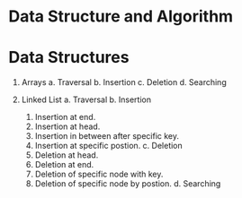 # Data Structure and Algorithm

# Data Structures 

1. Arrays
  a. Traversal
  b. Insertion
  c. Deletion
  d. Searching

2. Linked List
  a. Traversal
  b. Insertion
    1. Insertion at end.
    2. Insertion at head.
    3. Insertion in between after specific key.
    4. Insertion at specific postion.
  c. Deletion
    1. Deletion at head.
    2. Deletion at end.
    3. Deletion of specific node with key.
    4. Deletion of specific node by postion.
  d. Searching  
